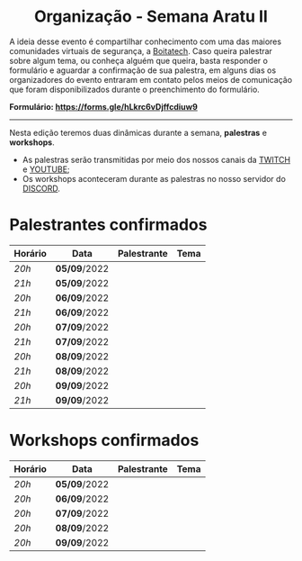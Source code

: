 <h1 align="center"> Organização - Semana Aratu II </h1>

A ideia desse evento é compartilhar conhecimento com uma das maiores comunidades virtuais de segurança, a [Boitatech](https://www.boitatech.com.br/). Caso queira palestrar sobre algum tema, ou conheça alguém que queira, basta responder o formulário e aguardar a confirmação de sua palestra, em alguns dias os organizadores do evento entraram em contato pelos meios de comunicação que foram disponibilizados durante o preenchimento do formulário.

**Formulário: https://forms.gle/hLkrc6vDjffcdiuw9**

---

Nesta edição teremos duas dinâmicas durante a semana, **palestras** e **workshops**.

- As palestras serão transmitidas por meio dos nossos canais da [TWITCH](https://www.twitch.tv/boitatech) e  [YOUTUBE](https://www.youtube.com/channel/UC7HAEoQjhtcCFWjgcivluyA);
- Os workshops aconteceram durante as palestras no nosso servidor do [DISCORD](https://discord.gg/boitatech).

# Palestrantes confirmados

| Horário | Data | Palestrante | Tema |
|---------|------|-------------|------|
| *20h* | **05/09**/2022 |
| *21h* | **05/09**/2022 |
| *20h* | **06/09**/2022 |
| *21h* | **06/09**/2022 |
| *20h* | **07/09**/2022 |
| *21h* | **07/09**/2022 |
| *20h* | **08/09**/2022 |
| *21h* | **08/09**/2022 |
| *20h* | **09/09**/2022 |
| *21h* | **09/09**/2022 |

# Workshops confirmados

| Horário | Data | Palestrante | Tema |
|---------|------|-------------|------|
| *20h* | **05/09**/2022 |
| *20h* | **06/09**/2022 |
| *20h* | **07/09**/2022 |
| *20h* | **08/09**/2022 |
| *20h* | **09/09**/2022 |


